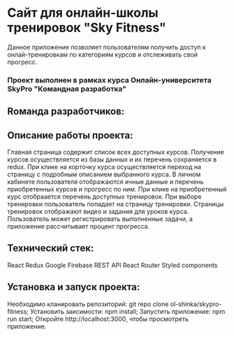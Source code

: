 # Сайт для онлайн-школы тренировок "Sky Fitness" 
Данное приложение позволяет пользователям получить доступ к онлай-тренировкам по категориям курсов и отслеживать свой прогресс.

### Проект выполнен в рамках курса Онлайн-университета SkyPro **"Командная разработка"**

## Rоманда разработчиков:


## Описание работы проекта:
Главная страница содержит список всех доступных курсов. Получение курсов осуществляется из базы данных и их перечень сохраняется в redux. 
При клике на корточку курса осуществляется переход на страницу с подробным описанием выбранного курса.
В личном кабинете пользователя отображаются ичные данные и перечень приобретенных курсов и прогресс по ним. При клике на приобретенный курс отобраается перечень доступных тренировок. При выборе тренировки пользователь попадает на страницу тренировки.
Страницы тренировок отображают видео и задания для уроков курса.
Пользователь может регистрировать выполненные задачи, а приложение рассчитывает процент прогресса.

## Технический стек:
React
Redux
Google Firebase
REST API
React Router
Styled components

## Установка и запуск проекта:
Необходимо кланировать репозиторий: git repo clone ol-shinka/skypro-fitness;
Установить заисимости: npm install;
Запустить приложение: npm run start;
Откройте http://localhost:3000, чтобы просмотреть приложение.




